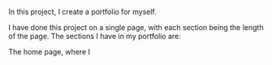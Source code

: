 In this project, I create a portfolio for myself.

I have done this project on a single page, with each section being the length of the page.
The sections I have in my portfolio are:
 
The home page, where I 